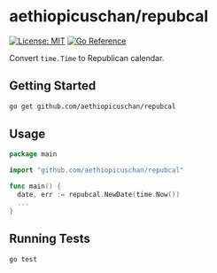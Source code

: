 # aethiopicuschan/repubcal

[![License: MIT](https://img.shields.io/badge/License-MIT-brightgreen?style=flat-square)](/LICENSE)
[![Go Reference](https://pkg.go.dev/badge/github.com/aethiopicuschan/repubcal.svg)](https://pkg.go.dev/github.com/aethiopicuschan/repubcal)

Convert `time.Time` to Republican calendar.

## Getting Started

```sh
go get github.com/aethiopicuschan/repubcal
```

## Usage

```go
package main

import "github.com/aethiopicuschan/repubcal"

func main() {
  date, err := repubcal.NewDate(time.Now())
  ...
}
```

## Running Tests

```sh
go test
```
